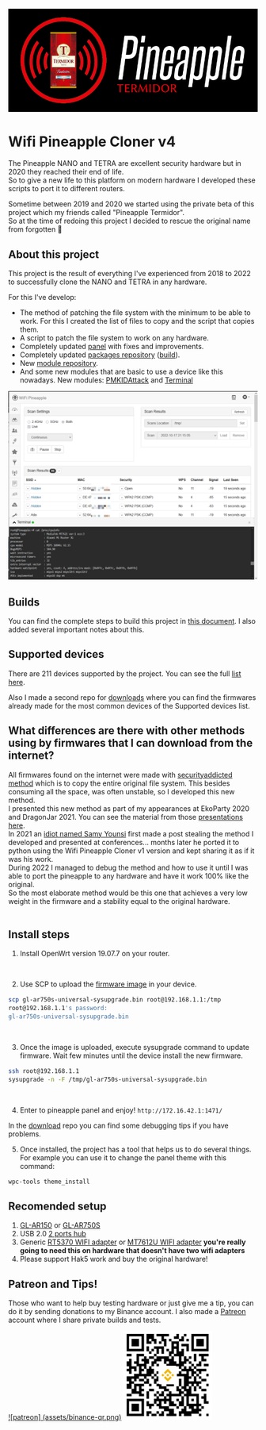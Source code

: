 ![Project Logo](assets/logo.png)

# Wifi Pineapple Cloner v4

The Pineapple NANO and TETRA are excellent security hardware but in 2020 they reached their end of life.<br>
So to give a new life to this platform on modern hardware I developed these scripts to port it to different routers.<br>

Sometime between 2019 and 2020 we started using the private beta of this project which my friends called "Pineapple Termidor".<br>
So at the time of redoing this project I decided to rescue the original name from forgotten 🤣


## About this project

This project is the result of everything I've experienced from 2018 to 2022 to successfully clone the NANO and TETRA in any hardware.<br>

For this I've develop:
* The method of patching the file system with the minimum to be able to work. For this I created the list of files to copy and the script that copies them.
* A script to patch the file system to work on any hardware.
* Completely updated [panel](https://github.com/xchwarze/wifi-pineapple-panel) with fixes and improvements.
* Completely updated [packages repository](https://github.com/xchwarze/wifi-pineapple-community-packages) ([build](https://github.com/xchwarze/wifi-pineapple-community/tree/main/packages)).
* New [module repository](https://github.com/xchwarze/wifi-pineapple-community/tree/main/modules).
* And some new modules that are basic to use a device like this nowadays. New modules: [PMKIDAttack](https://github.com/xchwarze/wifi-pineapple-community/tree/main/modules/src/PMKIDAttack) and [Terminal](https://github.com/xchwarze/wifi-pineapple-community/tree/main/modules/src/Terminal)

![Panel](assets/termidor-mipsel.png)


## Builds

You can find the complete steps to build this project in [this document](build.md). I also added several important notes about this.
<br>


## Supported devices

There are 211 devices supported by the project. You can see the full [list here](devices.md).
<br>

Also I made a second repo for [downloads](https://github.com/xchwarze/wifi-pineapple-cloner-builds) where you can find the firmwares already made for the most common devices of the Supported devices list.
<br>


## What differences are there with other methods using by firmwares that I can download from the internet?
All firmwares found on the internet were made with [securityaddicted method](https://www.securityaddicted.com/2016/11/17/weaponizing-gl-inet-gl-ar150/) which is to copy the entire original file system. This besides consuming all the space, was often unstable, so I developed this new method.<br>
I presented this new method as part of my appearances at EkoParty 2020 and DragonJar 2021. You can see the material from those [presentations here](https://github.com/indetectables-net/embedded).<br>
In 2021 an [idiot named Samy Younsi](https://github.com/xchwarze/wifi-pineapple-cloner/issues/26) first made a post stealing the method I developed and presented at conferences... months later he ported it to python using the Wifi Pineapple Cloner v1 version and kept sharing it as if it was his work.<br>
During 2022 I managed to debug the method and how to use it until I was able to port the pineapple to any hardware and have it work 100% like the original.<br>
So the most elaborate method would be this one that achieves a very low weight in the firmware and a stability equal to the original hardware.<br>
<br>


## Install steps

1. Install OpenWrt version 19.07.7 on your router.
<br>

2. Use SCP to upload the [firmware image](https://github.com/xchwarze/wifi-pineapple-cloner-builds) in your device.
```bash
scp gl-ar750s-universal-sysupgrade.bin root@192.168.1.1:/tmp 
root@192.168.1.1's password: 
gl-ar750s-universal-sysupgrade.bin                                                                        100%   13MB   2.2MB/s   00:05 
```
<br>

3. Once the image is uploaded, execute sysupgrade command to update firmware. Wait few minutes until the device install the new firmware. 
```bash
ssh root@192.168.1.1
sysupgrade -n -F /tmp/gl-ar750s-universal-sysupgrade.bin
```
<br>

4. Enter to pineapple panel and enjoy! `http://172.16.42.1:1471/`

In the [download](https://github.com/xchwarze/wifi-pineapple-cloner-builds) repo you can find some debugging tips if you have problems.
<br>

5. Once installed, the project has a tool that helps us to do several things.
For example you can use it to change the panel theme with this command:
```bash
wpc-tools theme_install
```


## Recomended setup

1. [GL-AR150](https://www.gl-inet.com/products/gl-ar150/) or [GL-AR750S](https://www.gl-inet.com/products/gl-ar750s)
2. USB 2.0 [2 ports hub](https://www.ebay.com/itm/144520475350)
3. Generic [RT5370 WIFI adapter](https://www.ebay.com/itm/284904442887) or [MT7612U WIFI adapter](https://www.ebay.com/itm/175219205235) **you're really going to need this on hardware that doesn't have two wifi adapters**
4. Please support Hak5 work and buy the original hardware!


## Patreon and Tips!

Those who want to help buy testing hardware or just give me a tip, you can do it by sending donations to my Binance account.
I also made a [Patreon](https://www.patreon.com/xchwarze) account where I share private builds and tests.

[![patreon] (assets/binance-qr.png)](https://www.patreon.com/xchwarze)
![binance-qr](assets/binance-qr.png)
